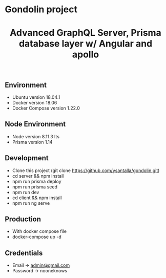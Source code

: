 # Gondolin project

<h1 align="center"><strong>Advanced GraphQL Server, Prisma database layer w/ Angular and apollo </strong></h1>

<br />

## Environment
 
+ Ubuntu version 18.04.1
+ Docker version 18.06
+ Docker Compose version 1.22.0

## Node Environment
+ Node version 8.11.3 lts
+ Prisma version 1.14

## Development

* Clone this project (git clone https://github.com/ysantalla/gondolin.git)
* cd server && npm install
* npm run prisma deploy
* npm run prisma seed
* npm run dev
* cd client && npm install
* npm run ng serve

## Production

* With docker compose file
* docker-compose up -d

## Credentials

* Email -> admin@gmail.com
* Password -> nooneknows


